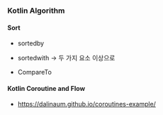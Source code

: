 ### Kotlin Algorithm

#### Sort

* sortedby 
* sortedwith -> 두 가지 요소 이상으로

* CompareTo

#### Kotlin Coroutine and Flow

* https://dalinaum.github.io/coroutines-example/
